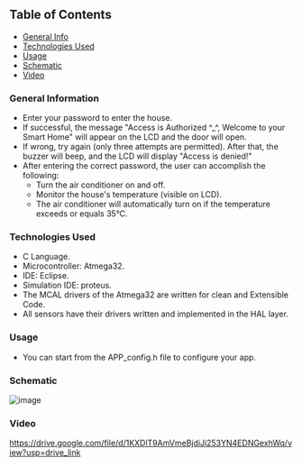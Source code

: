 ## Table of Contents
* [General Info](#general-information)
* [Technologies Used](#technologies-used)
* [Usage](#usage)
* [Schematic](#Schematic)
* [Video](#Video)

### General Information
- Enter your password to enter the house.
- If successful, the message "Access is Authorized ^_^, Welcome to your Smart Home" will appear on the LCD and the door will open.
- If wrong, try again (only three attempts are permitted). After that, the buzzer will beep, and the LCD will display "Access is denied!"
- After entering the correct password, the user can accomplish the following:
    * Turn the air conditioner on and off.
    * Monitor the house's temperature (visible on LCD).
    * The air conditioner will automatically turn on if the temperature exceeds or equals 35°C.

### Technologies Used

- C Language.
- Microcontroller: Atmega32.
- IDE: Eclipse.
- Simulation IDE: proteus.
- The MCAL drivers of the Atmega32 are written for clean and Extensible Code.
- All sensors have their drivers written and implemented in the HAL layer.
  


### Usage

- You can start from the APP_config.h file to configure your app.

### Schematic 
![image](https://github.com/mohnagah/AVR_ATMEGA32_SMART_HOME/assets/157398651/d08bb392-2458-4c9a-b35e-fed113eeedac)


### Video 
https://drive.google.com/file/d/1KXDlT9AmVmeBjdiJi253YN4EDNGexhWq/view?usp=drive_link
